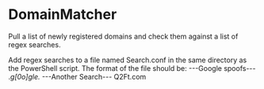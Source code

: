 # DomainMatcher
Pull a list of newly registered domains and check them against a list of regex searches.

Add regex searches to a file named Search.conf in the same directory as the PowerShell script.
The format of the file should be:
---Google spoofs---
.*g[0o]gle.*
---Another Search---
Q2Ft\.com
